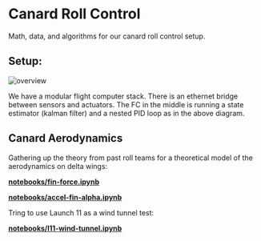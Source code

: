 # Canard Roll Control

Math, data, and algorithms for our canard roll control setup.

## Setup:

![overview](http://psas.github.io/roll-control/diagrams/PIDs.svg)

We have a modular flight computer stack. There is an ethernet bridge between sensors and actuators. The FC in the middle is running a state estimator (kalman filter) and a nested PID loop as in the above diagram.


## Canard Aerodynamics

Gathering up the theory from past roll teams for a theoretical model of the aerodynamics on delta wings:

**[notebooks/fin-force.ipynb](http://nbviewer.ipython.org/github/psas/roll-control/blob/master/notebooks/fin-force.ipynb)**

**[notebooks/accel-fin-alpha.ipynb](http://nbviewer.ipython.org/github/psas/roll-control/blob/master/notebooks/accel-fin-alpha.ipynb)**

Tring to use Launch 11 as a wind tunnel test:

**[notebooks/l11-wind-tunnel.ipynb](http://nbviewer.ipython.org/github/psas/roll-control/blob/master/notebooks/l11-wind-tunnel.ipynb)**

